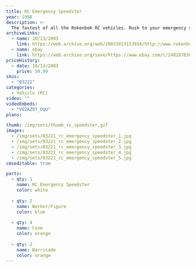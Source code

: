 ```yaml
---
title: RC Emergency Speedster
year: 1998
description: >-
  The fastest of all the Rokenbok RC vehicles. Rush to your emergency site with controllable flashing lights and siren. You turn lights and siren on or off. Includes barricades and cones to secure the area. Requires Start Set and three AA batteries.
archiveLinks:
  - name: 10/13/2003
    link: https://web.archive.org/web/20031013153934/http://www.rokenbok.com/catalog/pd_rcv_speedster.html
  - name: ebay
    link: https://web.archive.org/save/https://www.ebay.com/c/24018783043
priceHistory:
  - date: 10/13/2003
    price: 59.99
skus:
  - "03221"
categories: 
  - Vehicle (RC)
video: ""
videoEmbeds:
  - "VO2AZ97_OqU"
plans:

thumb: /img/sets/thumb_rc_speedster.gif
images:
  - /img/sets/03221_rc_emergency_speedster_1.jpg
  - /img/sets/03221_rc_emergency_speedster_2.jpg
  - /img/sets/03221_rc_emergency_speedster_3.jpg
  - /img/sets/03221_rc_emergency_speedster_4.jpg
  - /img/sets/03221_rc_emergency_speedster_5.jpg
cmseditable: true

parts:
  - qty: 1
    name: RC Emergency Speedster
    color: white
    
  - qty: 2
    name: Worker/Figure
    color: blue
    
  - qty: 4
    name: Cone
    color: orange
    
  - qty: 2
    name: Barricade
    color: orange
---
```

